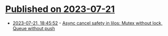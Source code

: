 # [Published on 2023-07-21](index.md)

* [2023-07-21, 18:45:52](https://lobste.rs/s/mbp6i1/async_cancel_safety_lilos_mutex_without) - [Async cancel safety in lilos: Mutex without lock, Queue without push](https://cliffle.com/blog/lilos-cancel-safety/)
